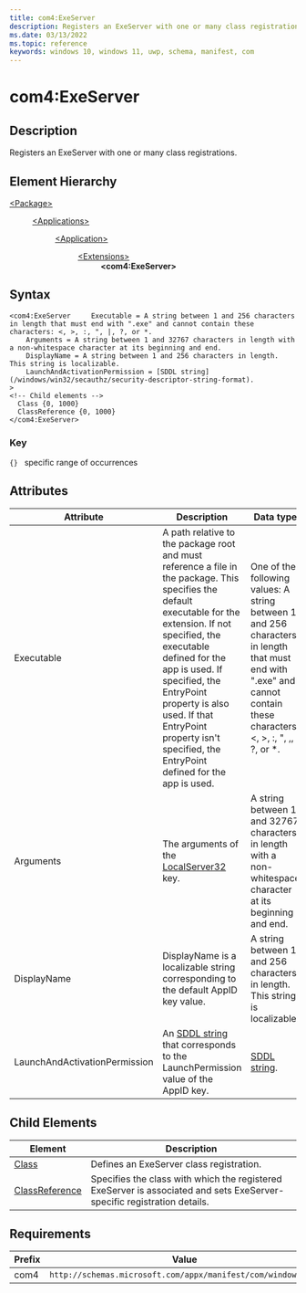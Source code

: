 ```yaml
---
title: com4:ExeServer
description: Registers an ExeServer with one or many class registrations (com4:ExeServer).
ms.date: 03/13/2022
ms.topic: reference
keywords: windows 10, windows 11, uwp, schema, manifest, com
---
```


# com4:ExeServer



## Description

Registers an ExeServer with one or many class registrations.



## Element Hierarchy
<dl><dt><a href = "element-package.md">&lt;Package&gt;</a></dt>
<dd>
<dl><dt><a href = "element-applications.md">&lt;Applications&gt;</a></dt>
<dd>
<dl><dt><a href = "element-application.md">&lt;Application&gt;</a></dt>
<dd>
<dl><dt><a href = "element-1-extensions.md">&lt;Extensions&gt;</a></dt>
<dd>
<dd><b>&lt;com4:ExeServer&gt;</b></dd></dd>
</dl>
</dd>
</dl>
</dd>
</dl>
</dd>
</dl>

## Syntax
```syntax
<com4:ExeServer     Executable = A string between 1 and 256 characters in length that must end with ".exe" and cannot contain these characters: <, >, :, ", |, ?, or *.
    Arguments = A string between 1 and 32767 characters in length with a non-whitespace character at its beginning and end.
    DisplayName = A string between 1 and 256 characters in length. This string is localizable.
    LaunchAndActivationPermission = [SDDL string](/windows/win32/secauthz/security-descriptor-string-format).
>
<!-- Child elements -->
  Class {0, 1000}
  ClassReference {0, 1000}
</com4:ExeServer>
```

### Key

`{}`   specific range of occurrences


## Attributes

| Attribute | Description | Data type | Required |
| -----------| -------------| -----------| ----------|
| Executable | A path relative to the package root and must reference a file in the package. This specifies the default executable for the extension. If not specified, the executable defined for the app is used.  If specified, the EntryPoint property is also used. If that EntryPoint property isn't specified, the EntryPoint defined for the app is used. | One of the following values: A string between 1 and 256 characters in length that must end with ".exe" and cannot contain these characters: <, >, :, ", ,, ?, or *.| Yes |
| Arguments |  The arguments of the [LocalServer32](/windows/win32/com/localserver32) key. | A string between 1 and 32767 characters in length with a non-whitespace character at its beginning and end.| Yes |
| DisplayName |  DisplayName is a localizable string corresponding to the default AppID key value. | A string between 1 and 256 characters in length. This string is localizable.| Yes |
| LaunchAndActivationPermission | An [SDDL string](/windows/win32/secauthz/security-descriptor-string-format) that corresponds to the LaunchPermission value of the AppID key. | [SDDL string](/windows/win32/secauthz/security-descriptor-string-format).| Yes |


## Child Elements

| Element | Description |
| -----------| -------------|
| [Class](element-com4-exeserver-class.md) | Defines an ExeServer class registration. |
| [ClassReference](element-com4-exeserver-classreference.md) | Specifies the class with which the registered ExeServer is associated and sets ExeServer-specific registration details. |

## Requirements
| Prefix | Value |
| ---------------| -------------------------------------------------------------|
| com4 | `http://schemas.microsoft.com/appx/manifest/com/windows10/4` |
